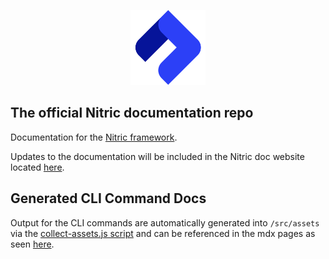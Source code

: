 <p align="center"><a href="https://nitric.io" target="_blank"><img src="https://raw.githubusercontent.com/nitrictech/nitric/main/docs/assets/nitric-logo.svg" height="120"></a></p>

## The official Nitric documentation repo

Documentation for the [Nitric framework](https://github.com/nitrictech/nitric).

Updates to the documentation will be included in the Nitric doc website located [here](https://nitric.io/docs).

## Generated CLI Command Docs

Output for the CLI commands are automatically generated into `/src/assets` via the [collect-assets.js script](./scripts/collect-assets.js) and can be referenced in the mdx pages as seen [here](./src/pages/reference/cli.mdx).
